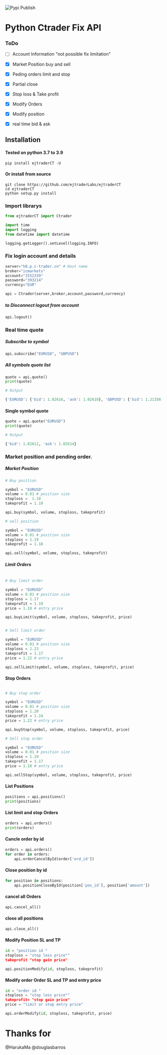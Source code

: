 ![Pypi Publish](https://github.com/ejtraderLabs/ejtraderCT/actions/workflows/python-publish.yml/badge.svg)

# Python Ctrader Fix API

### ToDo

- [ ] Account Information "not possible fix limitation"
- [x] Market Position buy and sell
- [x] Peding orders limit and stop 
- [x] Partial close
- [x] Stop loss & Take profit
- [x] Modify Orders 
- [x] Modify position 
- [x] real time bid & ask


## Installation
#### Tested on python 3.7 to 3.9
```
pip install ejtraderCT -U
```
#### Or install from source

```
git clone https://github.com/ejtraderLabs/ejtraderCT
cd ejtraderCT
python setup.py install

```

### Import librarys 

```python
from ejtraderCT import Ctrader

import time
import logging
from datetime import datetime

logging.getLogger().setLevel(logging.INFO)


```

### Fix login account and details

```python
server="h8.p.c-trader.cn" # Host name
broker="icmarkets" 
account="3152339"
password="393214"
currency="EUR"

api = Ctrader(server,broker,account,password,currency)

```

##### to Disconnect logout from account 
```python
api.logout()
```

### Real time quote

##### Subscribe to symbol 
```python
api.subscribe("EURUSD", "GBPUSD")
```
##### All symbols quote list
```python
quote = api.quote()
print(quote)

# Output

{'EURUSD': {'bid': 1.02616, 'ask': 1.02618}, 'GBPUSD': {'bid': 1.21358, 'ask': 1.21362}}
```

#### Single symbol quote 
```python
quote = api.quote("EURUSD")
print(quote)

# Output

{'bid': 1.02612, 'ask': 1.02614}

```
### Market position and pending order.

##### Market Position

```python
# Buy position

symbol = "EURUSD"
volume = 0.01 # position size
stoploss =  1.18
takeprofit = 1.19

api.buy(symbol, volume, stoploss, takeprofit)

# sell position 

symbol = "EURUSD"
volume = 0.01 # position size
stoploss = 1.19
takeprofit = 1.18

api.sell(symbol, volume, stoploss, takeprofit)
```

##### Limit Orders 

```python

# Buy limit order

symbol = "EURUSD"
volume = 0.01 # position size
stoploss = 1.17
takeprofit = 1.19
price = 1.18 # entry price 

api.buyLimit(symbol, volume, stoploss, takeprofit, price)


# Sell limit order

symbol = "EURUSD"
volume = 0.01 # position size
stoploss = 1.23
takeprofit = 1.17
price = 1.22 # entry price 

api.sellLimit(symbol, volume, stoploss, takeprofit, price)
```

#### Stop Orders

```python

# Buy stop order

symbol = "EURUSD"
volume = 0.01 # position size
stoploss = 1.20
takeprofit = 1.24
price = 1.22 # entry price

api.buyStop(symbol, volume, stoploss, takeprofit, price)

# Sell stop order

symbol = "EURUSD"
volume = 0.01 # position size
stoploss = 1.19
takeprofit = 1.17
price = 1.18 # entry price 

api.sellStop(symbol, volume, stoploss, takeprofit, price)

```

#### List Positions

```python
positions = api.positions()
print(positions)

```
#### List limit and stop Orders

```python
orders = api.orders()
print(orders)

```
#### Cancle order by id

```python
orders = api.orders()
for order in orders:
    api.orderCancelById(order['ord_id'])

```
#### Close position by id

```python
for position in positions:
    api.positionCloseById(position['pos_id'], position['amount'])

```

#### cancel all Orders

```python
api.cancel_all()
```

#### close all positions

```python
api.close_all()
```
#### Modify Position SL and TP
```python
id = "position id "
stoploss = "stop loss price""
takeprofit "stop gain price"

api.positionModify(id, stoploss, takeprofit)

```

#### Modify order Order SL and TP and entry price
```python
id = "order id "
stoploss = "stop loss price""
takeprofit= "stop gain price"
price = "limit or stop entry price"

api.orderModify(id, stoploss, takeprofit, price)

```

# Thanks for 
@HarukaMa
@douglasbarros
